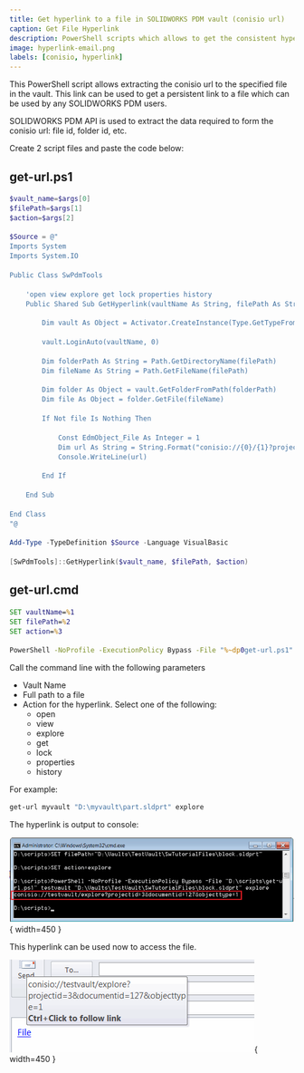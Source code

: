 ```yaml
---
title: Get hyperlink to a file in SOLIDWORKS PDM vault (conisio url)
caption: Get File Hyperlink
description: PowerShell scripts which allows to get the consistent hyperlink (conisio url) to a specified file using PDM Professional API
image: hyperlink-email.png
labels: [conisio, hyperlink]
---
```

This PowerShell script allows extracting the conisio url to the specified file in the vault. This link can be used to get a persistent link to a file which can be used by any SOLIDWORKS PDM users.

SOLIDWORKS PDM API is used to extract the data required to form the conisio url: file id, folder id, etc.

Create 2 script files and paste the code below:

## get-url.ps1
~~~ ps1
$vault_name=$args[0]
$filePath=$args[1]
$action=$args[2]

$Source = @"
Imports System
Imports System.IO

Public Class SwPdmTools

    'open view explore get lock properties history
    Public Shared Sub GetHyperlink(vaultName As String, filePath As String, action As String)

        Dim vault As Object = Activator.CreateInstance(Type.GetTypeFromProgID("ConisioLib.EdmVault"))

        vault.LoginAuto(vaultName, 0)

        Dim folderPath As String = Path.GetDirectoryName(filePath)
        Dim fileName As String = Path.GetFileName(filePath)

        Dim folder As Object = vault.GetFolderFromPath(folderPath)
        Dim file As Object = folder.GetFile(fileName)

        If Not file Is Nothing Then

            Const EdmObject_File As Integer = 1
            Dim url As String = String.Format("conisio://{0}/{1}?projectid={2}&documentid={3}&objecttype={4}", vaultName, action, folder.ID, file.ID, EdmObject_File)
            Console.WriteLine(url)

        End If

    End Sub

End Class
"@

Add-Type -TypeDefinition $Source -Language VisualBasic

[SwPdmTools]::GetHyperlink($vault_name, $filePath, $action)

~~~



## get-url.cmd
~~~ cmd
SET vaultName=%1
SET filePath=%2
SET action=%3

PowerShell -NoProfile -ExecutionPolicy Bypass -File "%~dp0get-url.ps1" %vaultName% %filePath% %action%
~~~



Call the command line with the following parameters

* Vault Name
* Full path to a file
* Action for the hyperlink. Select one of the following: 
    * open
    * view
    * explore
    * get
    * lock
    * properties
    * history

For example:

~~~ cmd
get-url myvault "D:\myvault\part.sldprt" explore
~~~

The hyperlink is output to console:

![Conisio url is output to console window](conisio-url.png){ width=450 }

This hyperlink can be used now to access the file.

![Conisio url inserted to the link in e-mail](hyperlink-email.png){ width=450 }
